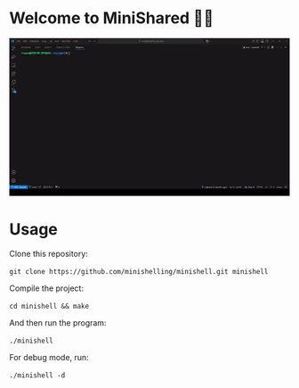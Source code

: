 # Welcome to MiniShared 🤜🤛

![Demo](assets/minishell_gif.gif)

# Usage

Clone this repository:

```git clone https://github.com/minishelling/minishell.git minishell```

Compile the project:

```cd minishell && make```

And then run the program:

```./minishell```

For debug mode, run:

```./minishell -d```

